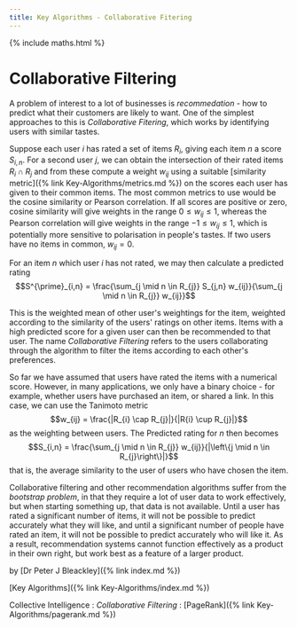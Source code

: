 ```yaml
---
title: Key Algorithms - Collaborative Fitering
---
```


{% include maths.html %}

# Collaborative Filtering

A problem of interest to a lot of businesses is *recommedation* - how to predict what their customers are likely to want. One of the simplest approaches to this is *Collaborative Fitering*, which works by identifying users with similar tastes.

Suppose each user $i$ has rated a set of items $R_{i}$, giving each item $n$ a score $S_{i,n}$. For a second user $j$, we can obtain the intersection of their rated items $R_{i} \cap R_{j}$ and from these compute a weight $w_{ij}$ using a suitable [similarity metric]({% link Key-Algorithms/metrics.md %}) on the scores each user has given to their common items. The most common metrics to use would be the cosine similarity or Pearson correlation. If all scores are positive or zero, cosine similarity will give weights in the range $0 \le w_{ij} \le 1$, whereas the Pearson correlation will give weights in the range $-1 \le w_{ij} \le 1$, which is potentially more sensitive to polarisation in people's tastes. If two users have no items in common, $w_{ij} = 0$.

For an item $n$ which user $i$ has not rated, we may then calculate a predicted rating
$$S^{\prime}_{i,n} = \frac{\sum_{j \mid n \in R_{j}} S_{j,n} w_{ij}}{\sum_{j \mid n \in R_{j}} w_{ij}}$$

This is the weighted mean of other user's weightings for the item, weighted according to the similarity of the users' ratings on other items. Items with a high predicted score for a given user can then be recommended to that user. The name *Collaborative Filtering* refers to the users collaborating through the algorithm to filter the items according to each other's preferences.

So far we have assumed that users have rated the items with a numerical score. However, in many applications, we only have a binary choice - for example, whether users have purchased an item, or shared a link. In this case, we can use the Tanimoto metric
$$w_{ij} = \frac{|R_{i} \cap R_{j}|}{|R{i} \cup R_{j}|}$$ as the weighting between users. The Predicted rating for $n$ then becomes
$$S_{i,n} = \frac{\sum_{j \mid n \in R_{j}} w_{ij}}{|\left\{j \mid n \in R_{j}\right\}|}$$
that is, the average similarity to the user of users who have chosen the item.

Collaborative filtering and other recommendation algorithms suffer from the *bootstrap problem*, in that they require a lot of user data to work effectively, but when starting something up, that data is not available. Until a user has rated a significant number of items, it will not be possible to predict accurately what they will like, and until a significant number of people have rated an item, it will not be possible to predict accurately who will like it. As a result, recommendation systems cannot function effectively as a product in their own right, but work best as a feature of a larger product.

by [Dr Peter J Bleackley]({% link index.md %})

[Key Algorithms]({% link Key-Algorithms/index.md %})

Collective Intelligence
: *Collaborative Filtering*
: [PageRank]({% link Key-Algorithms/pagerank.md %})

